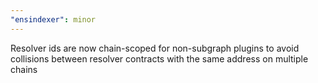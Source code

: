 ```yaml
---
"ensindexer": minor
---
```


Resolver ids are now chain-scoped for non-subgraph plugins to avoid collisions between resolver contracts with the same address on multiple chains
